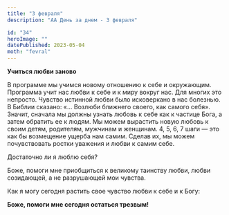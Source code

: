 ```yaml
---
title: "3 февраля"
description: "АА День за днем - 3 февраля"

id: "34"
heroImage: ""
datePublished: 2023-05-04
moth: "fevral"
---
```


**Учиться любви заново**

В программе мы учимся новому отношению к себе и окружающим. Программа учит нас
любви к себе и к миру вокруг нас. Для многих это непросто. Чувство истинной
любви было исковеркано в нас болезнью. В Библии сказано: «… Возлюби ближнего
своего, как самого себя». Значит, сначала мы должны узнать любовь к себе как к
частице Бога, а затем обратить ее к людям. Мы можем вырастить новую любовь к
своим детям, родителям, мужчинам и женщинам. 4, 5, 6, 7 шаги — это как бы
возмещение ущерба нам самим. Сделав их, мы можем почувствовать ростки уважения
и любви к самим себе.

Достаточно ли я люблю себя?

Боже, помоги мне приобщиться к великому таинству любви, любви созидающей, а не
разрушающей мои чувства.

Как я могу сегодня растить свое чувство любви к себе и к Богу:

**Боже, помоги мне сегодня остаться трезвым!**
